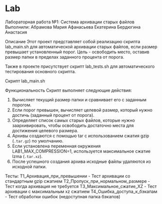 # Lab

Лабораторная работа №1: Система архивации старых файлов
Выполнили: 
Абрамова Мария
Афанасьева Екатерина
Бердюгина Анастасия

Описание
Этот проект представляет собой реализацию скрипта lab_main.sh для автоматической архивации старых файлов, если размер превышает установленный порог. Цель - освободить место, оставив размер папки в пределах заданного процента от порога.

Также в проекте присутствует скрипт lab_tests.sh для автоматического тестирования основного скрипта.

Скрипт lab_main.sh

Функциональность
Скрипт выполняет следующие действия:
1.  Вычисляет текущий размер папки и сравнивает его с заданным порогом.
2.  Если порог превышен, вычисляет целевой размер, который нужно достичь (заданный процент от порога).
3.  Определяет список самых старых файлов, которые нужно заархивировать, чтобы освободить достаточно места для достижения целевого размера.
4.  Архивы создаются с помощью tar с использованием сжатия gzip (`.tar.gz`) по умолчанию.
5.  Если установлена переменная окружения LAB1_MAX_COMPRESSION=1, используется максимальное сжатие lzma (`.tar.xz`).
6.  После успешного создания архива исходные файлы удаляются из исходной папки.

Тесты:
T1_Архивация_при_превышении - Тест архивации со стандартным gzip сжатием
T2_Пропуск_при_нормальном_размере - Тест когда архивация не требуется
T3_Максимальное_сжатие_XZ - Тест архивации с максимальным xz сжатием
T4_Ошибка_доступа_к_бэкапам - Тест обработки ошибок (недоступная папка бэкапов)
